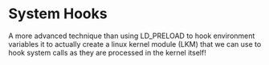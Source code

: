 # System Hooks
A more advanced technique than using LD_PRELOAD to hook environment variables it to actually create a linux kernel module (LKM) that we can use to hook system calls as they are processed in the kernel itself!
